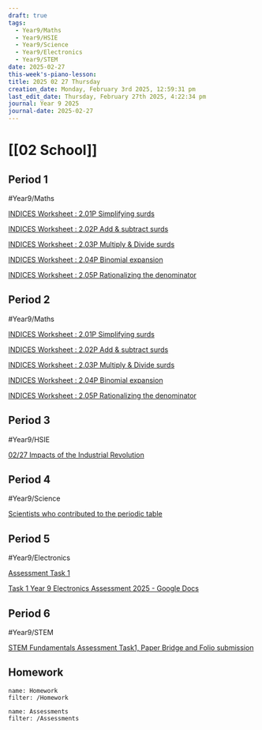 ```yaml
---
draft: true
tags:
  - Year9/Maths
  - Year9/HSIE
  - Year9/Science
  - Year9/Electronics
  - Year9/STEM
date: 2025-02-27
this-week's-piano-lesson: 
title: 2025 02 27 Thursday
creation_date: Monday, February 3rd 2025, 12:59:31 pm
last_edit_date: Thursday, February 27th 2025, 4:22:34 pm
journal: Year 9 2025
journal-date: 2025-02-27
---
```


# [[02 School]]

## Period 1

#Year9/Maths

[INDICES Worksheet : 2.01P Simplifying surds](https://classroom.google.com/c/NzMyNzA1Njc2ODI0/a/NzMyNzA1Njc2ODc3/details)

[INDICES Worksheet : 2.02P Add & subtract surds](https://classroom.google.com/c/NzMyNzA1Njc2ODI0/a/NzMyNzA1Njc2ODc4/details)

[INDICES Worksheet : 2.03P Multiply & Divide surds](https://classroom.google.com/c/NzMyNzA1Njc2ODI0/a/NzMyNzA1Njc2ODc5/details)

[INDICES Worksheet : 2.04P Binomial expansion](https://classroom.google.com/c/NzMyNzA1Njc2ODI0/a/NzMyNzA1Njc2ODgw/details)

[INDICES Worksheet : 2.05P Rationalizing the denominator](https://classroom.google.com/c/NzMyNzA1Njc2ODI0/a/NzMyNzA1Njc2ODgx/details)

## Period 2

#Year9/Maths

[INDICES Worksheet : 2.01P Simplifying surds](https://classroom.google.com/c/NzMyNzA1Njc2ODI0/a/NzMyNzA1Njc2ODc3/details)

[INDICES Worksheet : 2.02P Add & subtract surds](https://classroom.google.com/c/NzMyNzA1Njc2ODI0/a/NzMyNzA1Njc2ODc4/details)

[INDICES Worksheet : 2.03P Multiply & Divide surds](https://classroom.google.com/c/NzMyNzA1Njc2ODI0/a/NzMyNzA1Njc2ODc5/details)

[INDICES Worksheet : 2.04P Binomial expansion](https://classroom.google.com/c/NzMyNzA1Njc2ODI0/a/NzMyNzA1Njc2ODgw/details)

[INDICES Worksheet : 2.05P Rationalizing the denominator](https://classroom.google.com/c/NzMyNzA1Njc2ODI0/a/NzMyNzA1Njc2ODgx/details)

## Period 3

#Year9/HSIE

[02/27 Impacts of the Industrial Revolution](https://classroom.google.com/c/NzQ4ODYwNjMyODE3/a/NzU1NTI0NjMwNzk0/details)

## Period 4

#Year9/Science

[Scientists who contributed to the periodic table](https://classroom.google.com/c/NzQ4ODM2MTQ5Njc5/a/NzQ4ODM2MTQ5OTUx/details)

## Period 5

#Year9/Electronics

[Assessment Task 1](https://classroom.google.com/c/NzM3NDAyOTI0MTQ0/a/NzM3NDAyOTI0MTY5/details)

[Task 1 Year 9 Electronics Assessment 2025 - Google Docs](https://docs.google.com/document/d/1ARxpLE_R0ukRCBqfIZJm70lVu7qTjjD2gIaasvTBzoM/edit?tab=t.0)

## Period 6

#Year9/STEM

[STEM Fundamentals Assessment Task1, Paper Bridge and Folio submission](https://classroom.google.com/c/NzQ5NTMwMDk1Mzk3/a/NzUxNTgyOTc5NzU0/details)

## Homework

```todoist
name: Homework
filter: /Homework
```

```todoist
name: Assessments
filter: /Assessments
```
